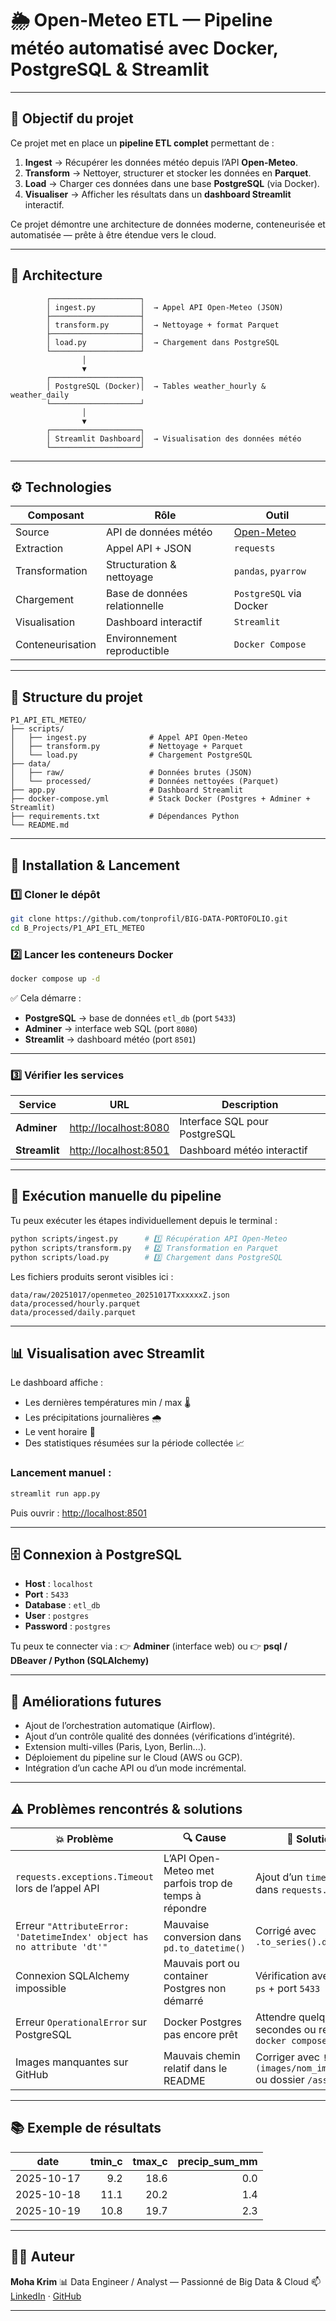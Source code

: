 # 🌦️ Open-Meteo ETL — Pipeline météo automatisé avec Docker, PostgreSQL & Streamlit

---

## 🧠 **Objectif du projet**

Ce projet met en place un **pipeline ETL complet** permettant de :

1. **Ingest** → Récupérer les données météo depuis l’API **Open-Meteo**.
2. **Transform** → Nettoyer, structurer et stocker les données en **Parquet**.
3. **Load** → Charger ces données dans une base **PostgreSQL** (via Docker).
4. **Visualiser** → Afficher les résultats dans un **dashboard Streamlit** interactif.

Ce projet démontre une architecture de données moderne, conteneurisée et automatisée — prête à être étendue vers le cloud.

---

## 🧩 **Architecture**

```
        ┌────────────────────┐
        │ ingest.py          │  → Appel API Open-Meteo (JSON)
        ├────────────────────┤
        │ transform.py       │  → Nettoyage + format Parquet
        ├────────────────────┤
        │ load.py            │  → Chargement dans PostgreSQL
        └────────────────────┘
                │
                ▼
        ┌────────────────────┐
        │ PostgreSQL (Docker)│  → Tables weather_hourly & weather_daily
        └────────────────────┘
                │
                ▼
        ┌────────────────────┐
        │ Streamlit Dashboard│  → Visualisation des données météo
        └────────────────────┘
```

---

## ⚙️ **Technologies**

| Composant        | Rôle                          | Outil                                 |
| ---------------- | ----------------------------- | ------------------------------------- |
| Source           | API de données météo          | [Open-Meteo](https://open-meteo.com/) |
| Extraction       | Appel API + JSON              | `requests`                            |
| Transformation   | Structuration & nettoyage     | `pandas`, `pyarrow`                   |
| Chargement       | Base de données relationnelle | `PostgreSQL` via Docker               |
| Visualisation    | Dashboard interactif          | `Streamlit`                           |
| Conteneurisation | Environnement reproductible   | `Docker Compose`                      |

---

## 🧱 **Structure du projet**

```
P1_API_ETL_METEO/
├── scripts/
│   ├── ingest.py              # Appel API Open-Meteo
│   ├── transform.py           # Nettoyage + Parquet
│   └── load.py                # Chargement PostgreSQL
├── data/
│   ├── raw/                   # Données brutes (JSON)
│   └── processed/             # Données nettoyées (Parquet)
├── app.py                     # Dashboard Streamlit
├── docker-compose.yml         # Stack Docker (Postgres + Adminer + Streamlit)
├── requirements.txt           # Dépendances Python
└── README.md
```

---

## 🚀 **Installation & Lancement**

### 1️⃣ Cloner le dépôt

```bash
git clone https://github.com/tonprofil/BIG-DATA-PORTOFOLIO.git
cd B_Projects/P1_API_ETL_METEO
```

### 2️⃣ Lancer les conteneurs Docker

```bash
docker compose up -d
```

✅ Cela démarre :

* **PostgreSQL** → base de données `etl_db` (port `5433`)
* **Adminer** → interface web SQL (port `8080`)
* **Streamlit** → dashboard météo (port `8501`)

---

### 3️⃣ Vérifier les services

| Service       | URL                                            | Description                   |
| ------------- | ---------------------------------------------- | ----------------------------- |
| **Adminer**   | [http://localhost:8080](http://localhost:8080) | Interface SQL pour PostgreSQL |
| **Streamlit** | [http://localhost:8501](http://localhost:8501) | Dashboard météo interactif    |

---

## 🧮 **Exécution manuelle du pipeline**

Tu peux exécuter les étapes individuellement depuis le terminal :

```bash
python scripts/ingest.py      # 1️⃣ Récupération API Open-Meteo
python scripts/transform.py   # 2️⃣ Transformation en Parquet
python scripts/load.py        # 3️⃣ Chargement dans PostgreSQL
```

Les fichiers produits seront visibles ici :

```
data/raw/20251017/openmeteo_20251017TxxxxxxZ.json
data/processed/hourly.parquet
data/processed/daily.parquet
```

---

## 📊 **Visualisation avec Streamlit**

Le dashboard affiche :

* Les dernières températures min / max 🌡️
* Les précipitations journalières 🌧️
* Le vent horaire 💨
* Des statistiques résumées sur la période collectée 📈

### Lancement manuel :

```bash
streamlit run app.py
```

Puis ouvrir : [http://localhost:8501](http://localhost:8501)

---

## 🗄️ **Connexion à PostgreSQL**

* **Host** : `localhost`
* **Port** : `5433`
* **Database** : `etl_db`
* **User** : `postgres`
* **Password** : `postgres`

Tu peux te connecter via :
👉 **Adminer** (interface web)
ou
👉 **psql / DBeaver / Python (SQLAlchemy)**

---

## 🧠 **Améliorations futures**

* Ajout de l’orchestration automatique (Airflow).
* Ajout d’un contrôle qualité des données (vérifications d’intégrité).
* Extension multi-villes (Paris, Lyon, Berlin...).
* Déploiement du pipeline sur le Cloud (AWS ou GCP).
* Intégration d’un cache API ou d’un mode incrémental.

---

## ⚠️ **Problèmes rencontrés & solutions**

| 💥 Problème                                                             | 🔍 Cause                                              | 🧩 Solution                                                         |
| ----------------------------------------------------------------------- | ----------------------------------------------------- | ------------------------------------------------------------------- |
| `requests.exceptions.Timeout` lors de l’appel API                       | L’API Open-Meteo met parfois trop de temps à répondre | Ajout d’un `timeout=30` dans `requests.get()`                       |
| Erreur `"AttributeError: 'DatetimeIndex' object has no attribute 'dt'"` | Mauvaise conversion dans `pd.to_datetime()`           | Corrigé avec `.to_series().dt.date`                                 |
| Connexion SQLAlchemy impossible                                         | Mauvais port ou container Postgres non démarré        | Vérification avec `docker ps` + port `5433`                         |
| Erreur `OperationalError` sur PostgreSQL                                | Docker Postgres pas encore prêt                       | Attendre quelques secondes ou relancer `docker compose up -d`       |
| Images manquantes sur GitHub                                            | Mauvais chemin relatif dans le README                 | Corriger avec `![texte](images/nom_image.png)` ou dossier `/assets` |

---

## 📚 **Exemple de résultats**

| date       | tmin_c | tmax_c | precip_sum_mm |
| ---------- | -----: | -----: | ------------: |
| 2025-10-17 |    9.2 |   18.6 |           0.0 |
| 2025-10-18 |   11.1 |   20.2 |           1.4 |
| 2025-10-19 |   10.8 |   19.7 |           2.3 |

---

## 👨‍💻 **Auteur**

**Moha Krim**
📊 Data Engineer / Analyst — Passionné de Big Data & Cloud
📫 [LinkedIn](https://www.linkedin.com/in/mohamed-amine-krim-65bb09220/) · [GitHub](https://github.com/kma95870)

---

